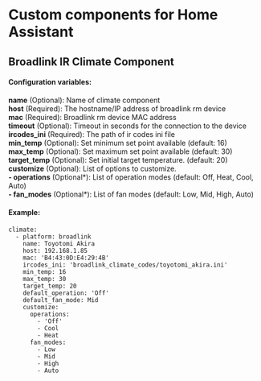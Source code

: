 # Custom components for Home Assistant
## Broadlink IR Climate Component

#### Configuration variables:
**name** (Optional): Name of climate component<br />
**host** (Required): The hostname/IP address of broadlink rm device<br />
**mac** (Required): Broadlink rm device MAC address<br />
**timeout** (Optional): Timeout in seconds for the connection to the device<br />
**ircodes_ini** (Required): The path of ir codes ini file<br />
**min_temp** (Optional): Set minimum set point available (default: 16)<br />
**max_temp** (Optional): Set maximum set point available (default: 30)<br />
**target_temp** (Optional): Set initial target temperature. (default: 20)<br />
**customize** (Optional): List of options to customize.<br />
  **- operations** (Optional*): List of operation modes (default: Off, Heat, Cool, Auto)<br />
  **- fan_modes** (Optional*): List of fan modes (default: Low, Mid, High, Auto)<br />
  
#### Example:
```
climate:
  - platform: broadlink
    name: Toyotomi Akira
    host: 192.168.1.85
    mac: 'B4:43:0D:E4:29:4B'
    ircodes_ini: 'broadlink_climate_codes/toyotomi_akira.ini'
    min_temp: 16
    max_temp: 30
    target_temp: 20
    default_operation: 'Off'
    default_fan_mode: Mid
    customize:
      operations:
        - 'Off'
        - Cool
        - Heat
      fan_modes:
        - Low
        - Mid
        - High
        - Auto
```
